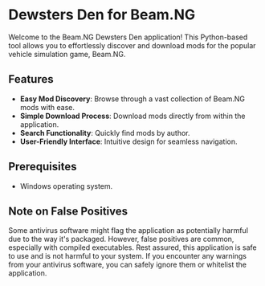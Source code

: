 # Dewsters Den for Beam.NG

Welcome to the Beam.NG Dewsters Den application! This Python-based tool allows you to effortlessly discover and download mods for the popular vehicle simulation game, Beam.NG.

## Features

- **Easy Mod Discovery**: Browse through a vast collection of Beam.NG mods with ease.
- **Simple Download Process**: Download mods directly from within the application.
- **Search Functionality**: Quickly find mods by author.
- **User-Friendly Interface**: Intuitive design for seamless navigation.

## Prerequisites

- Windows operating system.

## Note on False Positives
Some antivirus software might flag the application as potentially harmful due to the way it's packaged. However, false positives are common, especially with compiled executables. Rest assured, this application is safe to use and is not harmful to your system. If you encounter any warnings from your antivirus software, you can safely ignore them or whitelist the application.
